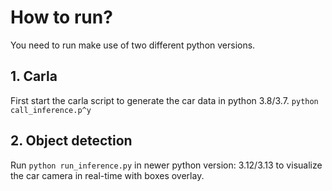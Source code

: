 # How to run?
You need to run make use of two different python versions.

## 1. Carla
First start the carla script to generate the car data in python 
3.8/3.7.
``
python call_inference.p^y
``
## 2. Object detection
Run ``
python run_inference.py
``
in newer python version: 3.12/3.13
to visualize the car camera in real-time with boxes overlay.